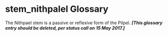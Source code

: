 # stem_nithpalel Glossary
The Nithpael stem is a passive or reflexive form of the Pilpel.
***[This glossary entry should be deleted, per status call on 15 May 2017.]***